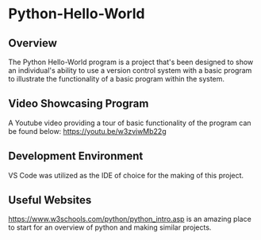 # Python-Hello-World

## Overview

The Python Hello-World program is a project that's been designed to show an individual's ability to use a version control system with a basic program to illustrate the functionality of a basic program within the system.

## Video Showcasing Program

A Youtube video providing a tour of basic functionality of the program can be found below:
https://youtu.be/w3zvjwMb22g

## Development Environment

VS Code was utilized as the IDE of choice for the making of this project.

## Useful Websites

https://www.w3schools.com/python/python_intro.asp is an amazing place to start for an overview of python and making similar projects.

